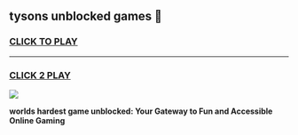 
## tysons unblocked games 👋
<h3>
<a href="https://premium.freeplayer.one?title=tysons_unblocked_games&ref=13F">CLICK TO PLAY</a></h3>
<hr>

<h3>
<a href="https://premium.freeplayer.one?title=tysons_unblocked_games&ref=13F">CLICK 2 PLAY</a>
  
</h3>

<a href="https://premium.freeplayer.one?title=tysons_unblocked_games&ref=12F/"><img src="https://clearcache.store/games.png"></a>


**worlds hardest game unblocked: Your Gateway to Fun and Accessible Online Gaming**
